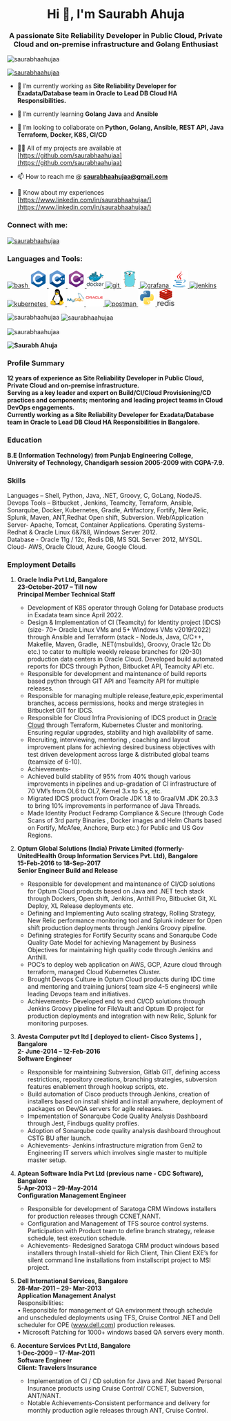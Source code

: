 <h1 align="center">Hi 👋, I'm Saurabh Ahuja</h1>
<h3 align="center">A passionate Site Reliability Developer in Public Cloud, Private Cloud and on-premise infrastructure and Golang Enthusiast</h3>

<p align="left"> <img src="https://komarev.com/ghpvc/?username=saurabhaahujaa&label=Profile%20views&color=0e75b6&style=flat" alt="saurabhaahujaa" /> </p>

<p align="left"> <a href="https://github.com/ryo-ma/github-profile-trophy"><img src="https://github-profile-trophy.vercel.app/?username=saurabhaahujaa" alt="saurabhaahujaa" /></a> </p>


- 🔭 I’m currently working as **Site Reliability Developer for Exadata/Database team in Oracle to Lead DB Cloud HA Responsibilities.**

- 🌱 I’m currently learning **Golang** **Java** and **Ansible**

- 👯 I’m looking to collaborate on **Python, Golang, Ansible, REST API, Java Terraform, Docker, K8S, CI/CD**

- 👨‍💻 All of my projects are available at [https://github.com/saurabhaahujaa](https://github.com/saurabhaahujaa)

- 📫 How to reach me @ **saurabhaahujaa@gmail.com**

- 📄 Know about my experiences [https://www.linkedin.com/in/saurabhaahujaa/](https://www.linkedin.com/in/saurabhaahujaa/)

<h3 align="left">Connect with me:</h3>
<p align="left">
<a href="https://linkedin.com/in/saurabhaahujaa" target="blank"><img align="center" src="https://raw.githubusercontent.com/rahuldkjain/github-profile-readme-generator/master/src/images/icons/Social/linked-in-alt.svg" alt="saurabhaahujaa" height="30" width="40" /></a>
</p>

<h3 align="left">Languages and Tools:</h3>
<p align="left"> <a href="https://www.gnu.org/software/bash/" target="_blank"> <img src="https://www.vectorlogo.zone/logos/gnu_bash/gnu_bash-icon.svg" alt="bash" width="40" height="40"/> </a> <a href="https://www.cprogramming.com/" target="_blank"> <img src="https://raw.githubusercontent.com/devicons/devicon/master/icons/c/c-original.svg" alt="c" width="40" height="40"/> </a> <a href="https://www.w3schools.com/cpp/" target="_blank"> <img src="https://raw.githubusercontent.com/devicons/devicon/master/icons/cplusplus/cplusplus-original.svg" alt="cplusplus" width="40" height="40"/> </a> <a href="https://www.w3schools.com/cs/" target="_blank"> <img src="https://raw.githubusercontent.com/devicons/devicon/master/icons/csharp/csharp-original.svg" alt="csharp" width="40" height="40"/> </a> <a href="https://www.docker.com/" target="_blank"> <img src="https://raw.githubusercontent.com/devicons/devicon/master/icons/docker/docker-original-wordmark.svg" alt="docker" width="40" height="40"/> </a> <a href="https://git-scm.com/" target="_blank"> <img src="https://www.vectorlogo.zone/logos/git-scm/git-scm-icon.svg" alt="git" width="40" height="40"/> </a> <a href="https://golang.org" target="_blank"> <img src="https://raw.githubusercontent.com/devicons/devicon/master/icons/go/go-original.svg" alt="go" width="40" height="40"/> </a> <a href="https://grafana.com" target="_blank"> <img src="https://www.vectorlogo.zone/logos/grafana/grafana-icon.svg" alt="grafana" width="40" height="40"/> </a> <a href="https://www.java.com" target="_blank"> <img src="https://raw.githubusercontent.com/devicons/devicon/master/icons/java/java-original.svg" alt="java" width="40" height="40"/> </a> <a href="https://www.jenkins.io" target="_blank"> <img src="https://www.vectorlogo.zone/logos/jenkins/jenkins-icon.svg" alt="jenkins" width="40" height="40"/> </a> <a href="https://kubernetes.io" target="_blank"> <img src="https://www.vectorlogo.zone/logos/kubernetes/kubernetes-icon.svg" alt="kubernetes" width="40" height="40"/> </a> <a href="https://www.linux.org/" target="_blank"> <img src="https://raw.githubusercontent.com/devicons/devicon/master/icons/linux/linux-original.svg" alt="linux" width="40" height="40"/> </a> <a href="https://www.mysql.com/" target="_blank"> <img src="https://raw.githubusercontent.com/devicons/devicon/master/icons/mysql/mysql-original-wordmark.svg" alt="mysql" width="40" height="40"/> </a> <a href="https://www.oracle.com/" target="_blank"> <img src="https://raw.githubusercontent.com/devicons/devicon/master/icons/oracle/oracle-original.svg" alt="oracle" width="40" height="40"/> </a> <a href="https://postman.com" target="_blank"> <img src="https://www.vectorlogo.zone/logos/getpostman/getpostman-icon.svg" alt="postman" width="40" height="40"/> </a> <a href="https://www.python.org" target="_blank"> <img src="https://raw.githubusercontent.com/devicons/devicon/master/icons/python/python-original.svg" alt="python" width="40" height="40"/> </a> <a href="https://redis.io" target="_blank"> <img src="https://raw.githubusercontent.com/devicons/devicon/master/icons/redis/redis-original-wordmark.svg" alt="redis" width="40" height="40"/> </a> </p>

<p><img align="left" src="https://github-readme-stats.vercel.app/api/top-langs?username=saurabhaahujaa&show_icons=true&locale=en&layout=compact" alt="saurabhaahujaa" /></p>

<p>&nbsp;<img align="center" src="https://github-readme-stats.vercel.app/api?username=saurabhaahujaa&show_icons=true&locale=en" alt="saurabhaahujaa" /></p>

<p><img align="center" src="https://github-readme-streak-stats.herokuapp.com/?user=saurabhaahujaa&" alt="saurabhaahujaa" /></p>


__![Saurabh Ahuja](https://github.com/saurabhahujadev/saurabhahujadev.github.io/blob/master/SaurabhAhuja.jpg)__  

### Profile Summary


__12 years of experience as Site Reliability Developer in Public Cloud, Private Cloud and on-premise infrastructure.__  
__Serving as a key leader and expert on Build/CI/Cloud Provisioning/CD practices and components; mentoring and leading project teams in Cloud DevOps engagements.__  
__Currently working as a Site Reliability Developer for Exadata/Database team in Oracle to Lead DB Cloud HA Responsibilities in Bangalore.__  

### Education
__B.E (Information Technology) from Punjab Engineering College, University of Technology, Chandigarh session 2005-2009 with CGPA-7.9.__  

### Skills
Languages – Shell, Python,  Java, .NET, Groovy, C, GoLang, NodeJS. 
Devops Tools – Bitbucket , Jenkins, Teamcity, Terraform, Ansible, Sonarqube, Docker, Kubernetes, Gradle, Artifactory, Fortify, New Relic, Splunk, Maven, ANT,Redhat Open shift, Subversion. 
Web/Application Server- Apache, Tomcat, Container Applications. 
Operating Systems- Redhat & Oracle Linux 6&7&8, Windows Server 2012.  
Database - Oracle 11g / 12c, Redis DB, MS SQL Server 2012, MYSQL.  
Cloud- AWS, Oracle Cloud, Azure, Google Cloud.  

### Employment Details

1. __Oracle India Pvt Ltd, Bangalore  
23-October-2017 – Till now  
Principal Member Technical Staff__  
   * Development of K8S operator through Golang for Database products in Exadata team since April 2022.  
   * Design & Implementation of CI (Teamcity) for Identity project (IDCS) (size- 70+ Oracle Linux VMs and 5+ Windows VMs v2019/2022) through Ansible and Terraform (stack - NodeJs, Java,  C/C++, Makefile, Maven, Gradle, .NET(msbuilds), Groovy, Oracle 12c Db etc.) to cater to multiple weekly release branches for (20-30) production data centers in Oracle Cloud. Developed build automated reports for IDCS through Python,  Bitbucket API, Teamcity API etc.   
   * Responsible for development and maintenance of build reports based  python through GIT API and Teamcity API for multiple releases.  
   * Responsible for managing multiple release,feature,epic,experimental branches, access permissions, hooks and merge strategies in Bitbucket GIT for IDCS. 
   * Responsible for Cloud Infra Provisioning of IDCS product in [Oracle Cloud](https://www.oracle.com/in/cloud/sign-in.html) through Terraform, Kubernetes Cluster and monitoring. Ensuring regular upgrades, stability and high availability of same.  
   * Recruiting, interviewing, mentoring , coaching and layout improvement plans for achieving desired business objectives with test driven development across large  & distributed global teams (teamsize of 6-10).      
   * Achievements-  
   * Achieved build stability of 95% from 40% though various improvements in pipelines and up-gradation of CI infrastructure of 70 VM’s from OL6 to OL7, Kernel 3.x to 5.x, etc.  
   * Migrated IDCS product from Oracle JDK  1.8 to GraalVM JDK 20.3.3 to bring 10% improvements in performance of Java Threads.   
   * Made Identity Product Fedramp Compliance & Secure (through Code Scans of 3rd party Binaries , Docker images and Helm Charts  based on Fortify, McAfee, Anchore, Burp etc.) for Public and US Gov Regions.   
2. __Optum Global Solutions (India) Private Limited (formerly- UnitedHealth Group Information Services Pvt. Ltd), Bangalore  
15-Feb-2016 to 18-Sep-2017  
Senior Engineer Build and Release__  
   * Responsible for development and maintenance of CI/CD solutions for Optum Cloud products based on Java and .NET tech stack through Dockers, Open shift, Jenkins, Anthill Pro, Bitbucket Git, XL Deploy, XL Release deployments etc. 
   * Defining and Implementing Auto scaling strategy, Rolling Strategy, New Relic performance monitoring tool and Splunk indexer for Open shift production deployments through Jenkins Groovy pipeline.
   * Defining strategies for Fortify Security scans and Sonarqube Code Quality Gate Model for achieving Management by Business Objectives for maintaining high quality code through Jenkins and Anthill.
   * POC’s to deploy web application on AWS, GCP, Azure cloud through terraform, managed Cloud Kubernetes Cluster.  
   * Brought Devops Culture in Optum Cloud products during IDC time and mentoring and training juniors( team size 4-5 engineers)  while leading Devops team and initiatives.
   * Achievements- Developed end to end CI/CD solutions through Jenkins Groovy pipeline for FileVault and Optum ID project for production deployments  and integration with new Relic, Splunk for monitoring purposes.
3. __Avesta Computer pvt ltd [ deployed to client- Cisco Systems ] , Bangalore  
2- June-2014 – 12-Feb-2016  
Software Engineer__  
    * Responsible for maintaining  Subversion, Gitlab GIT, defining access restrictions, repository creations, branching strategies, subversion features enablement through hookup scripts, etc.
    * Build automation of Cisco products through Jenkins, creation of installers based on install shield and install anywhere, deployment of packages on Dev/QA servers for agile releases.
    * Impementation of Sonarqube Code Quality Analysis Dashboard through Jest, Findbugs quality profiles.
    * Adoption of Sonarqube code quality analysis dashboard throughout CSTG BU after launch.
    * Achievements- Jenkins infrastructure migration from Gen2 to Engineering IT servers which involves single master to multiple master setup.
4. __Aptean Software India Pvt Ltd (previous name - CDC Software), Bangalore  
5-Apr-2013 – 29-May-2014  
Configuration Management Engineer__  
    * Responsible for development of Saratoga CRM Windows installers for production releases through CCNET,NANT.  
    * Configuration and Management of TFS source control systems. Participation with Product team to define branch strategy, release schedule, test execution schedule.  
    * Achievements- Redesigned Saratoga CRM product windows based installers through Install-shield for Rich Client, Thin Client EXE’s for silent command line installations from installscript project to MSI project. 
    
5. __Dell International Services, Bangalore  
28-Mar-2011 – 29- Mar-2013  
Application Management Analyst__  
Responsibilities:  
    • Responsible for management of QA environment  through schedule and unscheduled deployments using TFS, Cruise Control .NET and Dell scheduler for OPE (www.dell.com) production releases.  
    • Microsoft Patching for 1000+ windows based QA servers every month.  

6. __Accenture Services Pvt Ltd, Bangalore  
1-Dec-2009 – 17-Mar-2011  
Software Engineer  
Client:  Travelers Insurance__  
    * Implementation of CI / CD solution for Java and .Net based Personal Insurance products using Cruise Control/ CCNET, Subversion, ANT/NANT.  
    * Notable Achievements-Consistent performance and delivery for monthly production agile releases through ANT, Cruise Control.  
